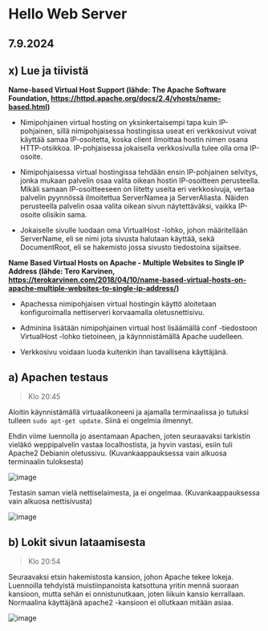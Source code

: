 # Hello Web Server

## 7.9.2024

## x) Lue ja tiivistä

**Name-based Virtual Host Support (lähde: The Apache Software Foundation, https://httpd.apache.org/docs/2.4/vhosts/name-based.html)**

- Nimipohjainen virtual hosting on yksinkertaisempi tapa kuin IP-pohjainen, sillä nimipohjaisessa hostingissa useat eri verkkosivut voivat käyttää samaa IP-osoitetta, koska client ilmoittaa hostin nimen osana HTTP-otsikkoa.
  IP-pohjaisessa jokaisella verkkosivulla tulee olla oma IP-osoite.

- Nimipohjaisessa virtual hostingissa tehdään ensin IP-pohjainen selvitys, jonka mukaan palvelin osaa valita oikean hostin IP-osoitteen perusteella. Mikäli samaan IP-osoitteeseen on liitetty useita eri verkkosivuja,
  vertaa palvelin pyynnössä ilmoitettua ServerNamea ja ServerAliasta. Näiden perusteella palvelin osaa valita oikean sivun näytettäväksi, vaikka IP-osoite olisikin sama.

- Jokaiselle sivulle luodaan oma VirtualHost -lohko, johon määritellään ServerName, eli se nimi jota sivusta halutaan käyttää, sekä DocumentRoot, eli se hakemisto jossa sivusto tiedostoina sijaitsee.


**Name Based Virtual Hosts on Apache - Multiple Websites to Single IP Address (lähde: Tero Karvinen, https://terokarvinen.com/2018/04/10/name-based-virtual-hosts-on-apache-multiple-websites-to-single-ip-address/)**

- Apachessa nimipohjaisen virtual hostingin käyttö aloitetaan konfiguroimalla nettiserveri korvaamalla oletusnettisivu.

- Adminina lisätään nimipohjainen virtual host lisäämällä conf -tiedostoon VirtualHost -lohko tietoineen, ja käynnnistämällä Apache uudelleen.

- Verkkosivu voidaan luoda kuitenkin ihan tavallisena käyttäjänä.

## a) Apachen testaus

> Klo 20:45

Aloitin käynnistämällä virtuaalikoneeni ja ajamalla terminaalissa jo tutuksi tulleen `sudo apt-get update`. Siinä ei ongelmia ilmennyt.

Ehdin viime luennolla jo asentamaan Apachen, joten seuraavaksi tarkistin vieläkö weppipalvelin vastaa localhostista, ja hyvin vastasi, esiin tuli Apache2 Debianin oletussivu. (Kuvankaappauksessa vain alkuosa terminaalin tuloksesta)

![image](https://github.com/user-attachments/assets/a9c9870c-e72d-407c-bad9-09e7df31f307)

Testasin saman vielä nettiselaimesta, ja ei ongelmaa. (Kuvankaappauksessa vain alkuosa nettisivusta)

![image](https://github.com/user-attachments/assets/ba158b7b-8117-4aba-89e9-40371ebb8dde)

## b) Lokit sivun lataamisesta

> Klo 20:54

Seuraavaksi etsin hakemistosta kansion, johon Apache tekee lokeja. Luennoilla tehdyistä muistiinpanoista katsottuna yritin mennä suoraan kansioon, mutta sehän ei onnistunutkaan, joten liikuin kansio kerrallaan. Normaalina käyttäjänä apache2 -kansioon ei ollutkaan mitään asiaa.

![image](https://github.com/user-attachments/assets/9fb66fa3-171b-49a7-a2fc-a272cb240b1c)











